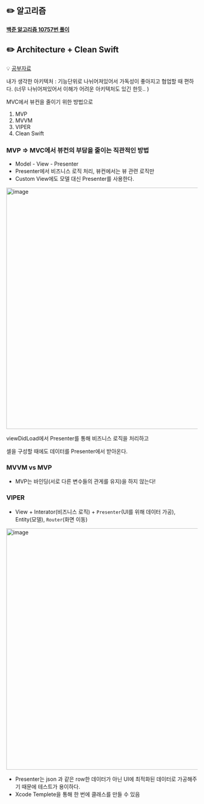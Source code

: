 ## ✏️ 알고리즘
**[백준 알고리즘 10757번 풀이](https://pengcoder.tistory.com/69)**

## ✏️ Architecture + Clean Swift

💡 [공부자료](https://tv.naver.com/v/4980400)

내가 생각한 아키텍처 : 기능단위로 나뉘어져있어서 가독성이 좋아지고 협업할 때 편하다. (너무 나뉘어져있어서 이해가 어려운 아키텍처도 있긴 한듯.. )

MVC에서 뷰컨을 줄이기 위한 방법으로 

1. MVP
2. MVVM
3. VIPER
4. Clean Swift

### MVP ⇒ MVC에서 뷰컨의 부담을 줄이는 직관적인 방법

- Model - View - Presenter
- Presenter에서 비즈니스 로직 처리, 뷰컨에서는 뷰 관련 로직만
- Custom View에도 모델 대신 Presenter를 사용한다.

<img width="634" alt="image" src="https://user-images.githubusercontent.com/63438947/188661174-7a59c427-dfad-48a5-a8cc-46bfe02a8d0f.png">


viewDidLoad에서 Presenter를 통해 비즈니스 로직을 처리하고

셀을 구성할 때에도 데이터를 Presenter에서 받아온다.

### MVVM vs MVP

- MVP는 바인딩(서로 다른 변수들의 관게를 유지)을 하지 않는다!

### VIPER

- View + Interator(비즈니스 로직) + `Presenter`(UI를 위해 데이터 가공), Entity(모델), `Router`(화면 이동)

<img width="634" alt="image" src="https://user-images.githubusercontent.com/63438947/188661354-fc796c25-339f-489c-aa3b-d0207302704c.png">


- Presenter는 json 과 같은 row한 데이터가 아닌 UI에 최적화된 데이터로 가공해주기 때문에 테스트가 용이하다.
- Xcode Templete을 통해 한 번에 클래스를 만들 수 있음
